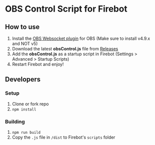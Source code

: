 # OBS Control Script for Firebot

## How to use
1. Install the [OBS Websocket plugin](https://github.com/obs-websocket/obs-websocket/releases/tag/4.9.1) for OBS (Make sure to install v4.9.x and NOT v5)
2. Download the latest **obsControl.js** file from [Releases](https://github.com/ebiggz/firebot-script-obs-control/releases)
3. Add the **obsControl.js** as a startup script in Firebot (Settings > Advanced > Startup Scripts)
4. Restart Firebot and enjoy!

## Developers
### Setup
1. Clone or fork repo
2. `npm install`

### Building
1. `npm run build`
2. Copy the `.js` file in `/dist` to Firebot's `scripts` folder
